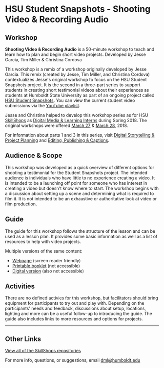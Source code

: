 # HSU Student Snapshots - Shooting Video &amp; Recording Audio

## Workshop
__Shooting Video &amp; Recording Audio__ is a 50-minute workshop to teach and learn how to plan and begin short video projects. Developed by Jesse Garcia, Tim Miller &amp; Christina Cordova

This workshop is a remix of a workshop originally developed by Jesse Garcia. This remix (created by Jesse, Tim Miller, and Christina Cordova) contextualizes Jesse's original workshop to focus on the HSU Student Snapshots project. It is the second in a three-part series to support students in creating short testimonial videos about their experiences as students at Humboldt State University as part of an ongoing project called [HSU Student Snapshots](http://libguides.humboldt.edu/snapshots). You can view the current student video submissions via the [YouTube playlist](https://www.youtube.com/playlist?list=PLe7DUUoET6mUN1jP4pO6uKW9uyubSkQhC). 

Jesse and Christina helped to develop this workshop series as for HSU [SkillShops](http://humboldt.libcal.com/workshops) as [Digital Media & Learning Interns](http://libguides.humboldt.edu/dml/apply) during Spring 2018. The original workshops were offered [March 27](https://humboldt.libcal.com/event/4048513) &amp; [March 28](https://humboldt.libcal.com/event/4048532), 2018.

For information about parts 1 and 3 in this series, visit [Digital Storytelling &amp; Project Planning](https://hsudml.github.io/snapshotsStorytelling/) and [Editing, Publishing &amp; Captions](https://hsudml.github.io/snapshotsEditing/).

## Audience &amp; Scope
This workshop was developed as a quick overview of different options for shooting a testimonial for the Student Snapshots project. The intended audience is individuals who have little to no experience creating a video. It is intended to be a launching off point for someone who has interest in creating a video but doesn't know where to start. The workshop begins with a discussion about setting up a scene and determining what is required to film it. It is not intended to be an exhaustive or authoritative look at video or film production.

## Guide
The guide for this workshop follows the structure of the lesson and can be used as a lesson plan. It provides some basic information as well as a list of resources to help with video projects. 

Multiple versions of the same content:
+ [Webpage](https://hsudml.github.io/snapshotsVideo/guide) (screen reader friendly)
+ [Printable booklet](https://hsudml.github.io/snapshotsVideo/assets/snapshotsVideo.pdf) (not accessible)
+ [Digital version](https://docs.google.com/presentation/d/e/2PACX-1vTvadEiQKRTxl7-5p2695PQqmSWZo0jDk2QvEfzi1bwLyzV0lKghmRIhuGCCNP_vwOp8bFls_g38bRr/pub?start=false&loop=false&delayms=3000) (also not accessible)

## Activities
There are no defined activies for this workshop, but facilitators should bring equipment for participants to try out and play with. Depending on the participants' needs and feedback, discussions about setup, locations, lighting and more can be a useful follow-up to introducing the guide. The guide also includes links to more resources and options for projects. 


---
## Other Links
[View all of the SkillShops repositories](https://hsudml.github.io/skillshops)

For more info, questions, or suggestions, email dml@humboldt.edu
